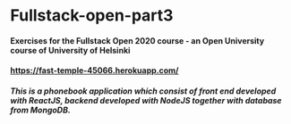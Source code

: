 # Fullstack-open-part3
#### Exercises for the Fullstack Open 2020 course - an Open University course of University of Helsinki 
#### https://fast-temple-45066.herokuapp.com/ 
##### This is a phonebook application which consist of front end developed with ReactJS, backend developed with NodeJS together with database from MongoDB.
